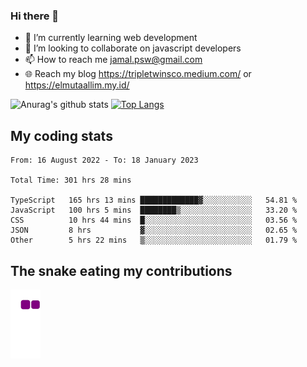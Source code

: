 ### Hi there 👋

<!--
**padepokanpenguin/padepokanpenguin** is a ✨ _special_ ✨ repository because its `README.md` (this file) appears on your GitHub profile.
-->

- 🌱 I’m currently learning  web development
- 👯 I’m looking to collaborate on javascript developers
- 📫 How to reach me jamal.psw@gmail.com
- 🌐 Reach my blog https://tripletwinsco.medium.com/ or https://elmutaallim.my.id/

![Anurag's github stats](https://github-readme-stats.vercel.app/api?username=padepokanpenguin&count_private=true&disable_animations=false&show_icons=true&theme=default)
[![Top Langs](https://github-readme-stats.vercel.app/api/top-langs/?username=padepokanpenguin&theme=default&layout=compact)](https://github.com/padepokanpenguin)

## My coding stats

<!--START_SECTION:waka-->

```text
From: 16 August 2022 - To: 18 January 2023

Total Time: 301 hrs 28 mins

TypeScript   165 hrs 13 mins █████████████▓░░░░░░░░░░░   54.81 %
JavaScript   100 hrs 5 mins  ████████▒░░░░░░░░░░░░░░░░   33.20 %
CSS          10 hrs 44 mins  █░░░░░░░░░░░░░░░░░░░░░░░░   03.56 %
JSON         8 hrs           ▓░░░░░░░░░░░░░░░░░░░░░░░░   02.65 %
Other        5 hrs 22 mins   ▒░░░░░░░░░░░░░░░░░░░░░░░░   01.79 %
```

<!--END_SECTION:waka-->


## The snake eating my contributions
![snake gif](https://github.com/padepokanpenguin/padepokanpenguin/blob/output/github-contribution-grid-snake.gif)
